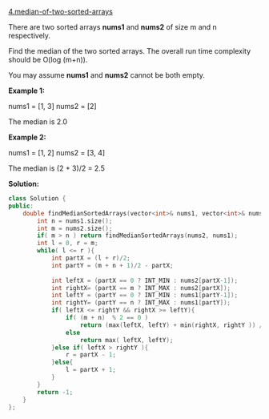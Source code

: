 [4.median-of-two-sorted-arrays](https://leetcode.com/problems/median-of-two-sorted-arrays/)  

There are two sorted arrays **nums1** and **nums2** of size m and n respectively.

Find the median of the two sorted arrays. The overall run time complexity should be O(log (m+n)).

You may assume **nums1** and **nums2** cannot be both empty.

**Example 1:**

nums1 = \[1, 3\]
nums2 = \[2\]

The median is 2.0

**Example 2:**

nums1 = \[1, 2\]
nums2 = \[3, 4\]

The median is (2 + 3)/2 = 2.5  



**Solution:**  

```cpp
class Solution {
public:
    double findMedianSortedArrays(vector<int>& nums1, vector<int>& nums2) {
        int n = nums1.size(); 
        int m = nums2.size();
        if( m > n ) return findMedianSortedArrays(nums2, nums1);
        int l = 0, r = m;
        while( l <= r ){
            int partX = (l + r)/2;
            int partY = (m + n + 1)/2 - partX;
            
            int leftX = (partX == 0 ? INT_MIN : nums2[partX-1]);
            int rightX= (partX == m ? INT_MAX : nums2[partX]);
            int leftY = (partY == 0 ? INT_MIN : nums1[partY-1]);
            int rightY= (partY == n ? INT_MAX : nums1[partY]);
            if( leftX <= rightY && rightX >= leftY){
                if( (m + n)  % 2 == 0 )
                    return (max(leftX, leftY) + min(rightX, rightY )) /2.0;
                else 
                    return max( leftX, leftY);
            }else if( leftX > rightY ){
                r = partX - 1;
            }else{
                l = partX + 1;
            }
        }
        return -1;
    }
};
```
      